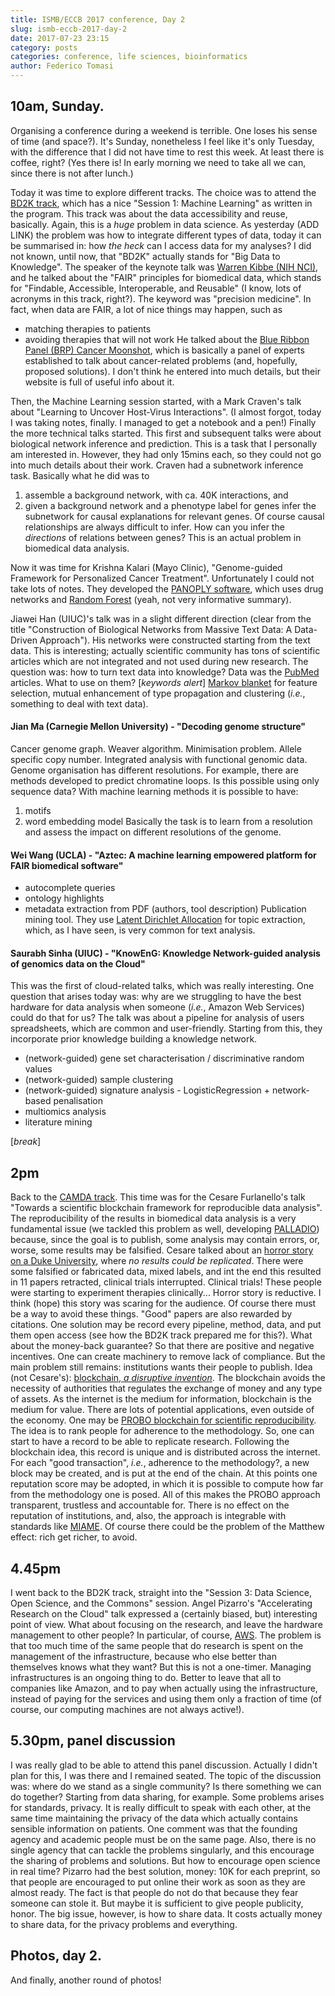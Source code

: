 ```yaml
---
title: ISMB/ECCB 2017 conference, Day 2
slug: ismb-eccb-2017-day-2
date: 2017-07-23 23:15
category: posts
categories: conference, life sciences, bioinformatics
author: Federico Tomasi
---
```

## 10am, Sunday.
Organising a conference during a weekend is terrible. One loses his sense of time (and space?). It's Sunday, nonetheless I feel like it's only Tuesday, with the difference that I did not have time to rest this week. At least there is coffee, right?
(Yes there is! In early morning we need to take all we can, since there is not after lunch.)

Today it was time to explore different tracks. The choice was to attend the [BD2K track](https://www.iscb.org/ismbeccb2017-program/bd2k-special-track), which has a nice "Session 1: Machine Learning" as written in the program.
This track was about the data accessibility and reuse, basically. Again, this is a *huge* problem in data science. As yesterday (ADD LINK) the problem was how to integrate different types of data, today it can be summarised in: how *the heck* can I access data for my analyses? I did not known, until now, that "BD2K" actually stands for "Big Data to Knowledge". The speaker of the keynote talk was [Warren Kibbe (NIH NCI)](https://cbiit.nci.nih.gov/about/cbiit-director), and he talked about the "FAIR" principles for biomedical data, which stands for "Findable, Accessible, Interoperable, and Reusable" (I know, lots of acronyms in this track, right?). The keyword was "precision medicine". In fact, when data are FAIR, a lot of nice things may happen, such as
- matching therapies to patients
- avoiding therapies that will not work
He talked about the [Blue Ribbon Panel (BRP) Cancer Moonshot](https://www.cancer.gov/research/key-initiatives/moonshot-cancer-initiative/blue-ribbon-panel), which is basically a panel of experts established to talk about cancer-related problems (and, hopefully, proposed solutions). I don't think he entered into much details, but their website is full of useful info about it.

Then, the Machine Learning session started, with a Mark Craven's talk about "Learning to Uncover Host-Virus Interactions". (I almost forgot, today I was taking notes, finally. I managed to get a notebook and a pen!)
Finally the more technical talks started. This first and subsequent talks were about biological network inference and prediction. This is a task that I personally am interested in. However, they had only 15mins each, so they could not go into much details about their work. Craven had a subnetwork inference task. Basically what he did was to
1. assemble a background network, with ca. 40K interactions, and
2. given a background network and a phenotype label for genes infer the subnetwork for causal explanations for relevant genes.
Of course causal relationships are always difficult to infer. How can you infer the *directions* of relations between genes? This is an actual problem in biomedical data analysis.

Now it was time for Krishna Kalari (Mayo Clinic), "Genome-guided Framework for Personalized Cancer Treatment". Unfortunately I could not take lots of notes. They developed the [PANOPLY software](http://bioinformaticstools.mayo.edu/research/panoply/), which uses drug networks and [Random Forest](https://en.wikipedia.org/wiki/Random_forest) (yeah, not very informative summary).

Jiawei Han (UIUC)'s talk was in a slight different direction (clear from the title "Construction of Biological Networks from Massive Text Data: A Data-Driven Approach"). His networks were constructed starting from the text data. This is interesting; actually scientific community has tons of scientific articles which are not integrated and not used during new research. The question was: how to turn text data into knowledge? Data was the [PubMed](https://www.ncbi.nlm.nih.gov/pubmed/) articles. What to use on them? [*keywords alert*] [Markov blanket](https://en.wikipedia.org/wiki/Markov_blanket) for feature selection, mutual enhancement of type propagation and clustering (*i.e.*, something to deal with text data).

#### Jian Ma (Carnegie Mellon University) - "Decoding genome structure"
Cancer genome graph. Weaver algorithm. Minimisation problem. Allele specific copy number. Integrated analysis with functional genomic data. Genome organisation has different resolutions. For example, there are methods developed to predict chromatine loops. Is this possible using only sequence data?
With machine learning methods it is possible to have:
1. motifs
2. word embedding model
Basically the task is to learn from a resolution and assess the impact on different resolutions of the genome.

#### Wei Wang (UCLA) - "Aztec: A machine learning empowered platform for FAIR biomedical software"
- autocomplete queries
- ontology highlights
- metadata extraction from PDF (authors, tool description)
Publication mining tool. They use [Latent Dirichlet Allocation](https://en.wikipedia.org/wiki/Latent_Dirichlet_allocation) for topic extraction, which, as I have seen, is very common for text analysis.

#### Saurabh Sinha (UIUC) - "KnowEnG: Knowledge Network-guided analysis of genomics data on the Cloud"
This was the first of cloud-related talks, which was really interesting. One question that arises today was: why are we struggling to have the best hardware for data analysis when someone (*i.e.*, Amazon Web Services) could do that for us? The talk was about a pipeline for analysis of users spreadsheets, which are common and user-friendly. Starting from this, they incorporate prior knowledge building a knowledge network.
- (network-guided) gene set characterisation / discriminative random values
- (network-guided) sample clustering
- (network-guided) signature analysis - LogisticRegression + network-based penalisation
- multiomics analysis
- literature mining

[*break*]

## 2pm
Back to the [CAMDA track](https://www.iscb.org/cms_addon/conferences/ismbeccb2017/camda.php). This time was for the Cesare Furlanello's talk "Towards a scientific blockchain framework for reproducible data analysis". The reproducibility of the results in biomedical data analysis is a very fundamental issue (we tackled this problem as well, developing [PALLADIO](github.com/slipguru/palladio)) because, since the goal is to publish, some analysis may contain errors, or, worse, some results may be falsified. Cesare talked about an [horror story on a Duke University](http://www.foxnews.com/us/2017/07/04/epa-funded-lab-faked-research-results-on-respiratory-illnesses-whistleblower-lawsuit-claims.html), where *no results could be replicated*. There were some falsified or fabricated data, mixed labels, and int the end this resulted in 11 papers retracted, clinical trials interrupted. Clinical trials! These people were starting to experiment therapies clinically... Horror story is reductive.
I think (hope) this story was scaring for the audience.
Of course there must be a way to avoid these things. "Good" papers are also rewarded by citations. One solution may be record every pipeline, method, data, and put them open access (see how the BD2K track prepared me for this?). What about the money-back guarantee? So that there are positive and negative incentives. One can create machinery to remove lack of compliance. But the main problem still remains: institutions wants their people to publish.
Idea (not Cesare's): [blockchain, *a disruptive invention*](https://www.ted.com/talks/bettina_warburg_how_the_blockchain_will_radically_transform_the_economy). The blockchain avoids the necessity of authorities that regulates the exchange of money and any type of assets. As the internet is the medium for information, blockchain is the medium for value. There are lots of potential applications, even outside of the economy. One may be [PROBO blockchain for scientific reproducibility](https://mpbalab.fbk.eu/blog/the-probo-blockchain-for-scientific-reproducibility/). The idea is to rank people for adherence to the methodology. So, one can start to have a record to be able to replicate research. Following the blockchain idea, this record is unique and is distributed across the internet. For each "good transaction", *i.e.*, adherence to the methodology?, a new block may be created, and is put at the end of the chain. At this points one reputation score may be adopted, in which it is possible to compute how far from the methodology one is posed. All of this makes the PROBO approach transparent, trustless and accountable for. There is no effect on the reputation of institutions, and, also, the approach is integrable with standards like [MIAME](http://www.nature.com/news/robust-research-institutions-must-do-their-part-for-reproducibility-1.18259). Of course there could be the problem of the Matthew effect: rich get richer, to avoid.

## 4.45pm
I went back to the BD2K track, straight into the "Session 3: Data Science, Open Science, and the Commons" session. Angel Pizarro's "Accelerating Research on the Cloud" talk expressed a (certainly biased, but) interesting point of view. What about focusing on the research, and leave the hardware management to other people? In particular, of course, [AWS](https://aws.amazon.com/it/). The problem is that too much time of the same people that do research is spent on the management of the infrastructure, because who else better than themselves knows what they want? But this is not a one-timer. Managing infrastructures is an ongoing thing to do. Better to leave that all to companies like Amazon, and to pay when actually using the infrastructure, instead of paying for the services and using them only a fraction of time (of course, our computing machines are not always active!).

## 5.30pm, panel discussion
I was really glad to be able to attend this panel discussion. Actually I didn't plan for this, I was there and I remained seated. The topic of the discussion was: where do we stand as a single community? Is there something we can do together? Starting from data sharing, for example. Some problems arises for standards, privacy. It is really difficult to speak with each other, at the same time maintaining the privacy of the data which actually contains sensible information on patients. One comment was that the founding agency and academic people must be on the same page. Also, there is no single agency that can tackle the problems singularly, and this encourage the sharing of problems and solutions. But how to encourage open science in real time? Pizarro had the best solution, money: 10K for each preprint, so that people are encouraged to put online their work as soon as they are almost ready. The fact is that people do not do that because they fear someone can stole it. But maybe it is sufficient to give people publicity, honor. The big issue, however, is how to share data. It costs actually money to share data, for the privacy problems and everything.

## Photos, day 2.
And finally, another round of photos!
